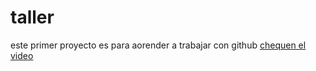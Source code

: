 # taller
este primer proyecto es para aorender a trabajar con github
[chequen el video](https://youtu.be/Lxps1I_lR-I)
